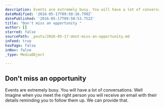 ```yaml
---
description: Events are extremely busy. You will have a lot of conversations. Well Imagine when you meet the right person you will receive an email with their details reminding you to follow them up. We can provide that.
dateModified: '2016-05-17T09:50:16.799Z'
datePublished: '2016-05-17T09:50:53.752Z'
title: "Don't miss an opportunity "
author: []
starred: false
sourcePath: _posts/2016-05-17-dont-miss-an-opportunity.md
inFeed: true
hasPage: false
inNav: false
_type: MediaObject

---
```

<article style=""><h1>Don't miss an opportunity </h1><p>Events are extremely busy. You will have a lot of conversations. Well Imagine when you meet the right person you will receive an email with their details reminding you to follow them up. We can provide that.</p></article>